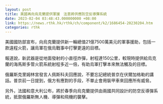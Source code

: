 ```yaml
---
layout: post
title: 美國再向烏克蘭提供軍援　法意將供應防空反導彈系統
date: 2023-02-04 03:48:43.000000000 +08:00
link: https://news.rthk.hk/rthk/ch/component/k2/1686454-20230204.htm
categories: rthk
---
```


美國國防部宣布，向烏克蘭提供新一輪總值21億7500萬美元的軍事援助，包括一款遠程火箭，讓烏軍在俄烏戰事中打擊更遠的目標。

報道說，新武器是從地面發射的小直徑炸彈，射程達150公里，較現時提供給烏克蘭的海馬斯多管火箭系統射程多近一倍，有助烏軍打擊本來無法觸及的目標。

俄羅斯克里姆林宮發言人佩斯科夫回應說，不要忘記總統普京在伏爾加格勒的講話。普京前一日提到，俄方有應對的手段，不單止會用裝甲車來回應所有威脅。

另外，法國和意大利公布，將於春季向烏克蘭提供由兩國共同設計的防空反導彈系統，抵禦俄羅斯無人機、導彈和飛機的襲擊。
